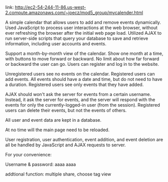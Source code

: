 link: http://ec2-54-244-11-86.us-west-2.compute.amazonaws.com/~joecz/mod5_group/mycalender.html

A simple calendar that allows users to add and remove events dynamically.
Used JavaScript to process user interactions at the web browser, without ever refreshing the browser after the initial web page load. Utilized AJAX to run server-side scripts that query your database to save and retrieve information, including user accounts and events.

Support a month-by-month view of the calendar.
Show one month at a time, with buttons to move forward or backward.
No limit about how far forward or backward the user can go.
Users can register and log in to the website.

Unregistered users see no events on the calendar.
Registered users can add events.
All events should have a date and time, but do not need to have a duration.
Registered users see only events that they have added.

AJAX should won't ask the server for events from a certain username. Instead, it ask the server for events, and the server will respond with the events for only the currently-logged-in user (from the session).
Registered users can delete their events, but not the events of others.

All user and event data are kept in a database.

At no time will the main page need to be reloaded.

User registration, user authentication, event addition, and event deletion are all be handled by JavaScript and AJAX requests to server.

For your convenience:

Username & password: 
aaaa       aaaa


addtional function: multiple share, choose tag view